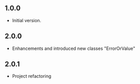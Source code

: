 ## 1.0.0

- Initial version.

## 2.0.0
- Enhancements and introduced new classes "ErrorOrValue"

## 2.0.1
- Project refactoring